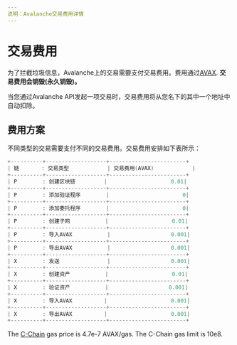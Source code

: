 ```yaml
---
说明：Avalanche交易费用详情
---
```


# 交易费用

为了拦截垃圾信息，Avalanche上的交易需要支付交易费用。费用通过[AVAX](../../#avalanche-avax-token). **交易费用会销毁\(永久销毁\)。**

当您通过Avalanche API发起一项交易时，交易费用将从您名下的其中一个地址中自动扣除。

## 费用方案

不同类型的交易需要支付不同的交易费用。交易费用安排如下表所示：
```cpp
+----------+-------------------+------------------------+
| 链       : 交易类型            | 交易费用(AVAX)     		|
+----------+-------------------+------------------------+
| P        : 创建区块链		   |                    0.01|
+----------+-------------------+------------------------+
| P        : 添加验证程序        |                       0|
+----------+-------------------+------------------------+
| P        : 添加委托程序        |                       0|
+----------+-------------------+------------------------+
| P        : 创建子网           |                    0.01|
+----------+-------------------+------------------------+
| P        : 导入AVAX           |                   0.001|
+----------+-------------------+------------------------+
| P        : 导出AVAX           |                   0.001|
+----------+-------------------+------------------------+
| X        : 发送               |                   0.001|
+----------+-------------------+------------------------+
| X        : 创建资产           |                    0.01|
+----------+-------------------+------------------------+
| X        : 验证资产           |                   0.001|
+----------+-------------------+------------------------+
| X        : 导入AVAX          |                    0.001|
+----------+-------------------+------------------------+
| X        : 导出AVAX          |                    0.001|
+----------+-------------------+------------------------+
```

The [C-Chain](./#contract-chain-c-chain) gas price is 4.7e-7 AVAX/gas. The C-Chain gas limit is 10e8.

<!--stackedit_data:
eyJoaXN0b3J5IjpbLTE1MTIzMjcyODYsMzY5MTQ0ODkwLDEyMD
UyMzg5NzQsLTE2OTYwMzA0OTIsLTE4MjcxNjExNTQsMTgyODk3
NDA0LDk2ODgzNzY1M119
-->